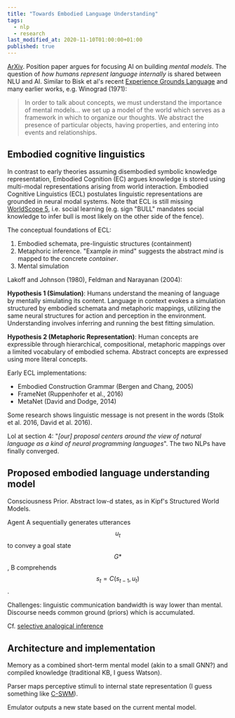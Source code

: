 ```yaml
---
title: "Towards Embodied Language Understanding"
tags:
  - nlp
  - research
last_modified_at: 2020-11-10T01:00:00+01:00
published: true
---
```



[ArXiv](https://arxiv.org/pdf/2005.00311.pdf). Position paper argues for
focusing AI on building *mental models*. The question of *how humans represent
language internally* is shared between NLU and AI. Similar to Bisk et al's
recent [Experience Grounds Language](https://arxiv.org/pdf/2004.10151.pdf) and
many earlier works, e.g. Winograd (1971):

> In order to talk about concepts, we must understand the importance of mental
> models... we set up a model of the world which serves as a framework in which
> to organize our thoughts. We abstract the presence of particular objects,
> having properties, and entering into events and relationships.


## Embodied cognitive linguistics

In contrast to early theories assuming disembodied symbolic knowledge
representation, Embodied Cognition (EC) argues knowledge is stored using
multi-modal representations arising from world interaction. Embodied Cognitive
Linguistics (ECL) postulates linguistic representations are grounded in neural
modal systems. Note that ECL is still missing [WorldScope
5](https://arxiv.org/pdf/2004.10151.pdf), i.e.  social learning (e.g. sign
"BULL" mandates social knowledge to infer bull is most likely on the other side
of the fence).

The conceptual foundations of ECL:
1. Embodied schemata, pre-linguistic structures (containment)
2. Metaphoric inference. "Example *in* mind" suggests the abstract *mind* is
   mapped to the concrete *container*.
3. Mental simulation

Lakoff and Johnson (1980), Feldman and Narayanan (2004):

**Hypothesis 1 (Simulation)**: Humans understand the meaning of language by
mentally simulating its content. Language in context evokes a simulation
structured by embodied schemata and metaphoric mappings, utilizing the same
neural structures for action and perception in the environment. Understanding
involves inferring and running the best fitting simulation.

**Hypothesis 2 (Metaphoric Representation)**: Human concepts are expressible
through hierarchical, compositional, metaphoric mappings over a limited
vocabulary of embodied schema. Abstract concepts are expressed using more
literal concepts.

Early ECL implementations:
* Embodied Construction Grammar (Bergen and Chang, 2005)
* FrameNet (Ruppenhofer et al., 2016)
* MetaNet (David and Dodge, 2014)

Some research shows linguistic message is not present in the words (Stolk et al.
2016, David et al. 2016).

Lol at section 4: "*[our] proposal centers around the view of natural language as
a kind of neural programming languages*". The two NLPs have finally converged.


## Proposed embodied language understanding model

Consciousness Prior.
Abstract low-d states, as in Kipf's Structured World Models.

Agent A sequentially generates utterances $$u_t$$ to convey a goal state $$G*$$,
B comprehends $$s_t=C(s_{t-1},u_t)$$.

Challenges: linguistic communication bandwidth is way lower than mental.
Discourse needs common ground (priors) which is accumulated.

Cf. [selective analogical inference](https://groups.psych.northwestern.edu/gentner/papers/gentner&Forbus_2011.pdf)


## Architecture and implementation

Memory as a combined short-term mental model (akin to a small GNN?)
and compiled knowledge (traditional KB, I guess Watson).

Parser maps perceptive stimuli to internal state representation (I guess
something like [C-SWM](https://arxiv.org/abs/1911.12247)).

Emulator outputs a new state based on the current mental model.

